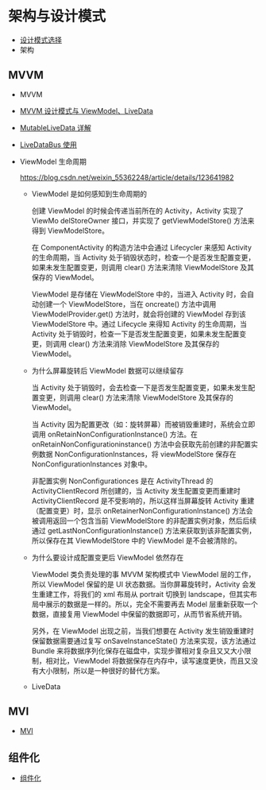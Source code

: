 # 架构与设计模式

* [设计模式选择](https://github.com/ZhangMiao147/android_learning_notes/blob/master/Android/%E6%9E%B6%E6%9E%84%E4%B8%8E%E8%AE%BE%E8%AE%A1%E6%A8%A1%E5%BC%8F/%E8%AE%BE%E8%AE%A1%E6%A8%A1%E5%BC%8F%E9%80%89%E6%8B%A9.md)
* 架构

## MVVM

* MVVM

* [MVVM 设计模式与 ViewModel、LiveData](https://github.com/ZhangMiao147/android_learning_notes/blob/master/Android/%E6%9E%B6%E6%9E%84%E4%B8%8E%E8%AE%BE%E8%AE%A1%E6%A8%A1%E5%BC%8F/MVVM%E8%AE%BE%E8%AE%A1%E6%A8%A1%E5%BC%8F%E4%B8%8EViewModel%E4%B8%8ELiveData.md)

* [MutableLiveData 详解](https://github.com/ZhangMiao147/android_learning_notes/blob/master/Android/%E6%9E%B6%E6%9E%84%E4%B8%8E%E8%AE%BE%E8%AE%A1%E6%A8%A1%E5%BC%8F/MutableLiveData%E8%AF%A6%E8%A7%A3.md)

* [LiveDataBus 使用](https://github.com/ZhangMiao147/android_learning_notes/blob/master/Android/%E6%9E%B6%E6%9E%84%E4%B8%8E%E8%AE%BE%E8%AE%A1%E6%A8%A1%E5%BC%8F/LiveDataBus%E4%BD%BF%E7%94%A8.md)

* ViewModel 生命周期

  https://blog.csdn.net/weixin_55362248/article/details/123641982

  * ViewModel 是如何感知到生命周期的

    创建 ViewModel 的时候会传递当前所在的 Activity，Activity 实现了 ViewMo delStoreOwner 接口，并实现了 getViewModelStore() 方法来得到 ViewModelStore。

    在 ComponentActivity 的构造方法中会通过 Lifecycler 来感知 Activity 的生命周期，当 Activity 处于销毁状态时，检查一个是否发生配置变更，如果未发生配置变更，则调用 clear() 方法来清除 ViewModelStore 及其保存的 ViewModel。

    ViewModel 是存储在 ViewModelStore 中的，当进入 Activity 时，会自动创建一个 ViewModelStore，当在 oncreate() 方法中调用 ViewModelProvider.get() 方法时，就会将创建的 ViewModel 存到该 ViewModelStore 中。通过 Lifecycle 来得知 Activity 的生命周期，当 Activity 处于销毁时，检查一下是否发生配置变更，如果未发生配置变更，则调用 clear() 方法来消除 ViewModelStore 及其保存的 ViewModel。

  * 为什么屏幕旋转后 ViewModel 数据可以继续留存

    当 Activity 处于销毁时，会去检查一下是否发生配置变更，如果未发生配置变更，则调用 clear() 方法来清除 ViewModelStore 及其保存的 ViewModel。

    当 Activity 因为配置更改（如：旋转屏幕）而被销毁重建时，系统会立即调用 onRetainNonConfigurationInstance() 方法。在 onRetainNonConfigurationinstance() 方法中会获取先前创建的非配置实例数据 NonConfigurationInstances，将 viewModelStore 保存在 NonConfigurationInstances 对象中。

    非配置实例 NonConfigurationces 是在 ActivityThread 的 ActivityClientRecord 所创建的，当 Activity 发生配置变更而重建时 ActivityClientRecord 是不受影响的，所以这样当屏幕旋转 Activity 重建（配置变更）时，显示 onRetainerNonConfigurationInstance() 方法会被调用返回一个包含当前 ViewModelStore 的非配置实例对象，然后后续通过 getLastNonConfigurationInstance() 方法来获取到该非配置实例，所以保存在其 ViewModelStore 中的 ViewModel 是不会被清除的。

  * 为什么要设计成配置变更后 ViewModel 依然存在

    ViewModel 类负责处理的事 MVVM 架构模式中 ViewModel 层的工作，所以 ViewModel 保留的是 UI 状态数据。当你屏幕旋转时，Activity 会发生重建工作，将我们的 xml 布局从 portrait 切换到 landscape，但其实布局中展示的数据是一样的。所以，完全不需要再去 Model 层重新获取一个数据，直接复用 ViewModel 中保留的数据即可，从而节省系统开销。

    另外，在 ViewModel 出现之前，当我们想要在 Activity 发生销毁重建时保留数据需要通过复写 onSaveInstanceState() 方法来实现，该方法通过 Bundle 来将数据序列化保存在磁盘中，实现步骤相对复杂且又又大小限制，相对比，ViewModel 将数据保存在内存中，读写速度更快，而且又没有大小限制，所以是一种很好的替代方案。

  * LiveData 

## MVI

* [MVI](https://github.com/ZhangMiao147/android_learning_notes/blob/master/Android/%E6%9E%B6%E6%9E%84%E4%B8%8E%E8%AE%BE%E8%AE%A1%E6%A8%A1%E5%BC%8F/MVI.md)

## 组件化

* [组件化](https://github.com/ZhangMiao147/android_learning_notes/blob/master/Android/%E6%9E%B6%E6%9E%84%E4%B8%8E%E8%AE%BE%E8%AE%A1%E6%A8%A1%E5%BC%8F/%E7%BB%84%E4%BB%B6%E5%8C%96/%E7%BB%84%E4%BB%B6%E5%8C%96.md)

